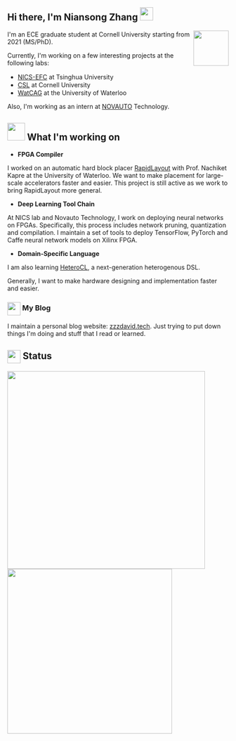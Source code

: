 ## Hi there, I'm Niansong Zhang <img src="https://res.cloudinary.com/dxzx2bxch/image/upload/v1603305558/github/wave_smz3ly.gif" width="30px"/>


<img align="right" src="https://res.cloudinary.com/dxzx2bxch/image/upload/v1603289150/github/video-game_nf4jyq.svg" width="80px"/> I'm an ECE graduate student at Cornell University starting from 2021 (MS/PhD). 

Currently, I'm working on a few interesting projects at the following labs:

- [NICS-EFC](http://nicsefc.ee.tsinghua.edu.cn/) at Tsinghua University <img src="https://res.cloudinary.com/dxzx2bxch/image/upload/v1603287964/github/1200px-Tsinghua_University_Logo.svg_zzzlho.png" width="15" height="15"/> 
- [CSL](https://www.csl.cornell.edu/) at Cornell University <img src="https://res.cloudinary.com/dxzx2bxch/image/upload/v1607669548/github/cornell_ihqpcw.png"  height="15"/>
- [WatCAG](https://nachiket.github.io/research.html) at the University of Waterloo <img src="https://res.cloudinary.com/dxzx2bxch/image/upload/v1607669548/github/waterloo_g8u1qm.png" height="15"/>

Also, I'm working as an intern at [NOVAUTO](https://www.novauto.com.cn/) Technology.

## <img src="https://res.cloudinary.com/dxzx2bxch/image/upload/v1603289024/github/rainbow_smywp9.svg" height="40"/> What I'm working on

- **FPGA Compiler**

I worked on an automatic hard block placer [RapidLayout](https://arxiv.org/abs/2002.06998) with Prof. Nachiket Kapre at the University of Waterloo. We want to make placement for large-scale accelerators faster and easier. This project is still active as we work to bring RapidLayout more general.

- **Deep Learning Tool Chain**

At NICS lab and Novauto Technology, I work on deploying neural networks on FPGAs. Specifically, this process includes network pruning, quantization and compilation. I maintain a set of tools to deploy TensorFlow, PyTorch and Caffe neural network models on Xilinx FPGA. 

- **Domain-Specific Language**

I am also learning [HeteroCL](https://heterocl.csl.cornell.edu/), a next-generation heterogenous DSL. 

Generally, I want to make hardware designing and implementation faster and easier.
 
### <img align="center" src="https://res.cloudinary.com/dxzx2bxch/image/upload/v1603300538/github/computer_pdu3z6.svg" width="30"/> My Blog
I maintain a personal blog website: [zzzdavid.tech](https://www.zzzdavid.tech). Just trying to put down things I'm doing and stuff that I read or learned.

## <img align="center" src="https://res.cloudinary.com/dxzx2bxch/image/upload/v1603290545/github/camera_fg697a.svg" width=30/> Status
<img src="https://github-readme-stats.vercel.app/api?username=zzzDavid&count_private=true&theme=nightowl&bg_color=00000000" width="450"/> <img src="https://github-readme-stats.vercel.app/api/top-langs/?username=zzzDavid&layout=compact&theme=nightowl&bg_color=00000000" width="375"/>


<!-- Icons made by <a href="https://www.flaticon.com/authors/freepik" title="Freepik">Freepik</a> from <a href="https://www.flaticon.com/" title="Flaticon"> www.flaticon.com</a> -->
